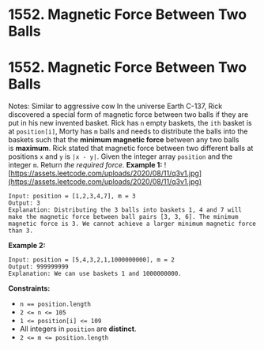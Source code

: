 # 1552. Magnetic Force Between Two Balls

# 1552. Magnetic Force Between Two Balls
Notes: Similar to aggressive cow
In the universe Earth C-137, Rick discovered a special form of magnetic force between two balls if they are put in his new invented basket. Rick has `n` empty baskets, the `ith` basket is at `position[i]`, Morty has `m` balls and needs to distribute the balls into the baskets such that the **minimum magnetic force** between any two balls is **maximum**.
Rick stated that magnetic force between two different balls at positions `x` and `y` is `|x - y|`.
Given the integer array `position` and the integer `m`. Return *the required force*.
**Example 1:**
![https://assets.leetcode.com/uploads/2020/08/11/q3v1.jpg](https://assets.leetcode.com/uploads/2020/08/11/q3v1.jpg)
```
Input: position = [1,2,3,4,7], m = 3
Output: 3
Explanation: Distributing the 3 balls into baskets 1, 4 and 7 will make the magnetic force between ball pairs [3, 3, 6]. The minimum magnetic force is 3. We cannot achieve a larger minimum magnetic force than 3.
```
**Example 2:**
```
Input: position = [5,4,3,2,1,1000000000], m = 2
Output: 999999999
Explanation: We can use baskets 1 and 1000000000.
```
**Constraints:**
- `n == position.length`
- `2 <= n <= 105`
- `1 <= position[i] <= 109`
- All integers in `position` are **distinct**.
- `2 <= m <= position.length`